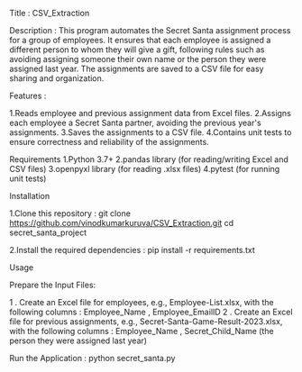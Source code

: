 Title :
CSV_Extraction

Description :
This program automates the Secret Santa assignment process for a group of employees. It ensures that each employee is assigned a different person to whom they will give a gift, following rules such as avoiding assigning someone their own name or the person they were assigned last year. The assignments are saved to a CSV file for easy sharing and organization.

Features : 

1.Reads employee and previous assignment data from Excel files.
2.Assigns each employee a Secret Santa partner, avoiding the previous year's assignments.
3.Saves the assignments to a CSV file.
4.Contains unit tests to ensure correctness and reliability of the assignments.


Requirements
1.Python 3.7+
2.pandas library (for reading/writing Excel and CSV files)
3.openpyxl library (for reading .xlsx files)
4.pytest (for running unit tests)


Installation

1.Clone this repository :  git clone https://github.com/vinodkumarkuruva/CSV_Extraction.git 
                           cd secret_santa_project

2.Install the required dependencies :  pip install -r requirements.txt

Usage

Prepare the Input Files:

1 . Create an Excel file for employees, e.g., Employee-List.xlsx, with the following columns : Employee_Name , Employee_EmailID 
2 . Create an Excel file for previous assignments, e.g., Secret-Santa-Game-Result-2023.xlsx, with the following columns : Employee_Name , Secret_Child_Name (the person they were assigned last year)

Run the Application : python secret_santa.py
